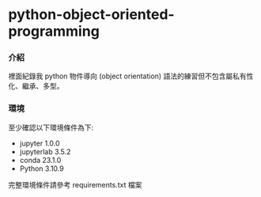 # python-object-oriented-programming

### 介紹
裡面紀錄我 python 物件導向 (object orientation) 語法的練習但不包含屬私有性化、繼承、多型。

### 環境
至少確認以下環境條件為下:

- jupyter 1.0.0
- jupyterlab 3.5.2
- conda 23.1.0
- Python 3.10.9

完整環境條件請參考 requirements.txt 檔案
